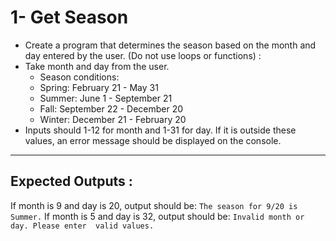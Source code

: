 # 1- Get Season

- Create a program that determines the season based on the month and day entered by the user. (Do not use loops or functions) :
- Take month and day from the user.
    - Season conditions:
    - Spring: February 21 - May 31
    - Summer: June 1 - September 21
    - Fall: September 22 - December 20
    - Winter: December 21 - February 20
- Inputs should 1-12 for month and 1-31 for day. If it is outside these values, an error message should be
displayed on the console.
---
Expected Outputs :
---

If month is 9 and day is 20, output should be:
`The season for 9/20 is Summer.`
If month is 5 and day is 32, output should be:
`Invalid month or day. Please enter  valid values.`